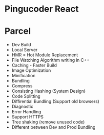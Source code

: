 # Pingucoder React 

# Parcel
- Dev Build
- Local Server
- HMR = Hot Module Replacement
- File Watching Algorithm writing in C++
- Caching - Faster Build
- Image Optimization
- Minification 
- Bundling 
- Compress 
- Consisting Hashing (System Design)
- Code Splitting 
- Diffirential Bundling (Support old browsers)
- Diagnostic
- Error Handling
- Support HTTPS
- Tree shaking (remove unused code)
- Different between Dev and Prod Bundling
